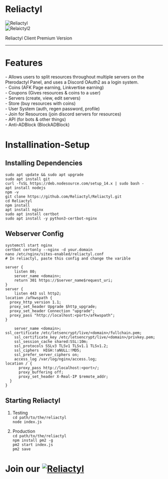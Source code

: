 # Reliactyl
![Reliactyl](https://cdn.discordapp.com/attachments/917136625639763998/940137262824443914/IMG_20220207_154846.png)<br>
![Relaictyl2](https://cdn.discordapp.com/attachments/917136625639763998/940145423341998080/IMG_20220207_162150.png)

Reliactyl Client Premium Version
<hr>
<h1>Features</h1>
- Allows users to split resources throughout multiple servers on the Pterodactyl Panel, and uses a Discord OAuth2 as a login system.<br>
- Coins (AFK Page earning, Linkvertise earning)<br>
- Coupons (Gives resources & coins to a user)<br>
- Servers (create, view, edit servers)<br>
- Store (buy resources with coins)<br>
- User System (auth, regen password, profile)<br>
- Join for Resources (join discord servers for resources)<br>
- API (for bots & other things)<br>
- Anti-ADBlock (BlockADBlock)<br>

# Installination-Setup
<h2>Installing Dependencies</h2>

`sudo apt update && sudo apt upgrade`<br>
`sudo apt install git`<br>
`curl -fsSL https://deb.nodesource.com/setup_14.x | sudo bash -`<br>
`apt install nodejs`<br>
`npm -v`<br>
`git clone https://github.com/Reliactyl/Reliactyl.git`<br>
`cd Reliactyl`<br>
`npm install`<br>
`apt install nginx`<br>
`sudo apt install certbot`<br>
`sudo apt install -y python3-certbot-nginx`

<h2>Webserver Config</h2>

`systemctl start nginx`<br>
`certbot certonly --nginx -d your.domain`<br>
`nano /etc/nginx/sites-enabled/reliactyl.conf`<br>
`# In reliactyl, paste this config and change the varible `
```Nginx
server {
    listen 80;
    server_name <domain>;
    return 301 https://$server_name$request_uri;
}
server {
    listen 443 ssl http2;
location /afkwspath {
  proxy_http_version 1.1;
  proxy_set_header Upgrade $http_upgrade;
  proxy_set_header Connection "upgrade";
  proxy_pass "http://localhost:<port>/afkwspath";
}
    
    server_name <domain>;
ssl_certificate /etc/letsencrypt/live/<domain>/fullchain.pem;
    ssl_certificate_key /etc/letsencrypt/live/<domain>/privkey.pem;
    ssl_session_cache shared:SSL:10m;
    ssl_protocols SSLv3 TLSv1 TLSv1.1 TLSv1.2;
    ssl_ciphers  HIGH:!aNULL:!MD5;
    ssl_prefer_server_ciphers on;
    access_log /var/log/nginx/access.log;
location / {
      proxy_pass http://localhost:<port>/;
      proxy_buffering off;
      proxy_set_header X-Real-IP $remote_addr;
  }
}
```
<h2>Starting Reliactyl</h2>

1. Testing<br>
`cd path/to/the/reliactyl`<br>
`node index.js`<br>
  
2. Production<br>
`cd path/to/the/reliactyl`<br>
`npm install pm2 -g`<br>
`pm2 start index.js`<br>
`pm2 save`


# Join our [![Reliactyl](https://img.shields.io/badge/reliactyl-support%20server-7289da.svg)](https://discord.gg/neXYF47STz)

